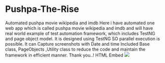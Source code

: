 # Pushpa-The-Rise
Automated pushpa movie wikipedia and imdb Here i have automated one web app which is called pushpa movie wikipedia and imdb and will have real world example of test automation framework, which includes TestNG and page object model. It is designed using TestNG SO parallel execution is possible. It can Capture screenshots with Date and time Included Base class, PageObjects ,Utility class to reduce the code and maintain the framework in efficient manner. Thank you..!
 HTML Embed
<img src="https://bkit.co/w_630b9476e1606.gif" />
